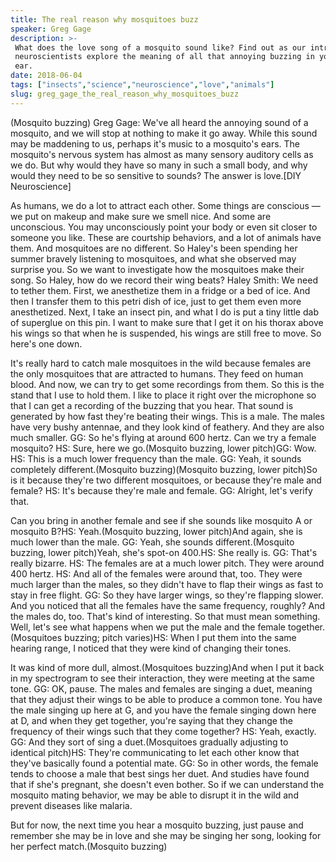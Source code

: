 ```yaml
---
title: The real reason why mosquitoes buzz
speaker: Greg Gage
description: >-
 What does the love song of a mosquito sound like? Find out as our intrepid
 neuroscientists explore the meaning of all that annoying buzzing in your
 ear.
date: 2018-06-04
tags: ["insects","science","neuroscience","love","animals"]
slug: greg_gage_the_real_reason_why_mosquitoes_buzz
---
```


(Mosquito buzzing) Greg Gage: We've all heard the annoying sound of a mosquito, and we
will stop at nothing to make it go away. While this sound may be maddening to us, perhaps
it's music to a mosquito's ears. The mosquito's nervous system has almost as many sensory
auditory cells as we do. But why would they have so many in such a small body, and why
would they need to be so sensitive to sounds? The answer is love.[DIY Neuroscience]

As humans, we do a lot to attract each other. Some things are conscious — we put on makeup
and make sure we smell nice. And some are unconscious. You may unconsciously point your
body or even sit closer to someone you like. These are courtship behaviors, and a lot of
animals have them. And mosquitoes are no different. So Haley's been spending her summer
bravely listening to mosquitoes, and what she observed may surprise you. So we want to
investigate how the mosquitoes make their song. So Haley, how do we record their wing
beats? Haley Smith: We need to tether them. First, we anesthetize them in a fridge or a bed
of ice. And then I transfer them to this petri dish of ice, just to get them even more
anesthetized. Next, I take an insect pin, and what I do is put a tiny little dab of
superglue on this pin. I want to make sure that I get it on his thorax above his wings so
that when he is suspended, his wings are still free to move. So here's one
down.

It's really hard to catch male mosquitoes in the wild because females are the only
mosquitoes that are attracted to humans. They feed on human blood. And now, we can try to
get some recordings from them. So this is the stand that I use to hold them. I like to
place it right over the microphone so that I can get a recording of the buzzing that you
hear. That sound is generated by how fast they're beating their wings. This is a male. The
males have very bushy antennae, and they look kind of feathery. And they are also much
smaller. GG: So he's flying at around 600 hertz. Can we try a female mosquito? HS: Sure,
here we go.(Mosquito buzzing, lower pitch)GG: Wow. HS: This is a much lower frequency than
the male. GG: Yeah, it sounds completely different.(Mosquito buzzing)(Mosquito buzzing,
lower pitch)So is it because they're two different mosquitoes, or because they're male and
female? HS: It's because they're male and female. GG: Alright, let's verify
that.

Can you bring in another female and see if she sounds like mosquito A or mosquito B?HS:
Yeah.(Mosquito buzzing, lower pitch)And again, she is much lower than the male. GG: Yeah,
she sounds different.(Mosquito buzzing, lower pitch)Yeah, she's spot-on 400.HS: She really
is. GG: That's really bizarre. HS: The females are at a much lower pitch. They were around
400 hertz. HS: And all of the females were around that, too. They were much larger than the
males, so they didn't have to flap their wings as fast to stay in free flight. GG: So they
have larger wings, so they're flapping slower. And you noticed that all the females have
the same frequency, roughly? And the males do, too. That's kind of interesting. So that
must mean something. Well, let's see what happens when we put the male and the female
together.(Mosquitoes buzzing; pitch varies)HS: When I put them into the same hearing
range, I noticed that they were kind of changing their tones.

It was kind of more dull, almost.(Mosquitoes buzzing)And when I put it back in my
spectrogram to see their interaction, they were meeting at the same tone. GG: OK, pause.
The males and females are singing a duet, meaning that they adjust their wings to be able
to produce a common tone. You have the male singing up here at G, and you have the female
singing down here at D, and when they get together, you're saying that they change the
frequency of their wings such that they come together? HS: Yeah, exactly. GG: And they sort
of sing a duet.(Mosquitoes gradually adjusting to identical pitch)HS: They're
communicating to let each other know that they've basically found a potential mate. GG: So
in other words, the female tends to choose a male that best sings her duet. And studies
have found that if she's pregnant, she doesn't even bother. So if we can understand the
mosquito mating behavior, we may be able to disrupt it in the wild and prevent diseases
like malaria.

But for now, the next time you hear a mosquito buzzing, just pause and remember she may be
in love and she may be singing her song, looking for her perfect match.(Mosquito
buzzing)

<!--
ad_duration=3.33
comment_count=16
event="DIY Neuroscience"
external_start_time=0
has_talk_citation=0
intro_duration=11.82
is_subtitle_required="False"
is_talk_featured="True"
language="en"
language_swap="False"
native_language="en"
number_of_related_talks=6
number_of_speakers=1
number_of_subtitled_videos=12
number_of_tags=5
number_of_talk_download_languages=13
number_of_talk_more_resources=1
number_of_talk_recommendations=0
number_of_talks_take_actions=0
post_ad_duration=0.83
published_timestamp="2018-06-11 16:22:42"
recording_date="2018-06-04"
speaker_description="Neuroscientist"
speaker_is_published=1
speaker_name="Greg Gage"
talk_name="The real reason why mosquitoes buzz"
talks_tags=["insects","science","neuroscience","love","animals"]
talks_take_action=[]
url_photo_speaker="https://pe.tedcdn.com/images/ted/74cfb3d2b03a8bd1ae153c1945b18ca99c345581_254x191.jpg"
url_photo_talk="https://s3.amazonaws.com/talkstar-photos/uploads/7bcce01f-b338-4371-8a31-3eb5abdc6f2d/DIY_Neuroscience_Mosquito-embed.jpg"
url_webpage="https://www.ted.com/talks/greg_gage_the_real_reason_why_mosquitoes_buzz"
video_type_name="Original Content"
-->